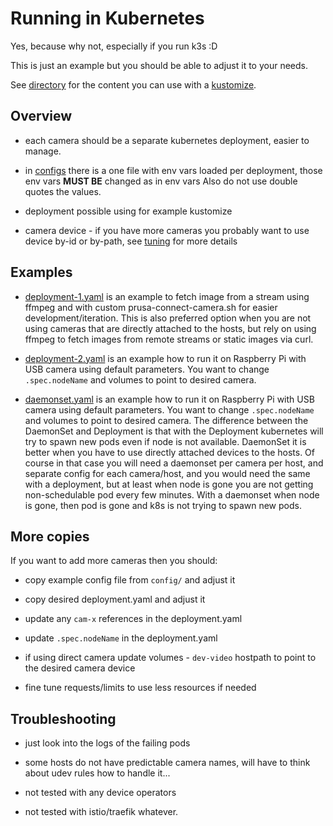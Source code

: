 # Running in Kubernetes

Yes, because why not, especially if you run k3s :D

This is just an example but you should be able to adjust it to your needs.

See [directory](https://github.com/nvtkaszpir/prusa-connect-camera-script/tree/master/k8s)
for the content you can use with a [kustomize](https://kustomize.io/).

## Overview

- each camera should be a separate kubernetes deployment, easier to manage.

- in [configs](https://github.com/nvtkaszpir/prusa-connect-camera-script/tree/master/k8s/configs)
  there is a one file with env vars loaded per deployment,
  those env vars **MUST BE** changed as in env vars
  Also do not use double quotes the values.

- deployment possible using for example kustomize

- camera device - if you have more cameras you probably want to use device
  by-id or by-path, see [tuning](./configuration.tuning.md) for more details

## Examples

- [deployment-1.yaml](https://github.com/nvtkaszpir/prusa-connect-camera-script/blob/master/k8s/deployment-1.yaml)
  is an example to fetch image from a stream using ffmpeg and with custom
  prusa-connect-camera.sh for easier development/iteration.
  This is also preferred option when you are not using cameras that are directly
  attached to the hosts, but rely on using ffmpeg to fetch images from remote
  streams or static images via curl.

- [deployment-2.yaml](https://github.com/nvtkaszpir/prusa-connect-camera-script/blob/master/k8s/deployment-2.yaml)
  is an example how to run it on Raspberry Pi with USB camera using default parameters.
  You want to change `.spec.nodeName` and volumes to point to desired camera.

- [daemonset.yaml](https://github.com/nvtkaszpir/prusa-connect-camera-script/blob/master/k8s/daemonset.yaml)
  is an example how to run it on Raspberry Pi with USB camera using default parameters.
  You want to change `.spec.nodeName` and volumes to point to desired camera.
  The difference between the DaemonSet and Deployment is that with the Deployment
  kubernetes will try to spawn new pods even if node is not available.
  DaemonSet it is better when you have to use directly attached devices to the hosts.
  Of course in that case you will need a daemonset per camera per host,
  and separate config for each camera/host, and you would need the same with
  a deployment, but at least when node is gone you are not getting non-schedulable
  pod every few minutes. With a daemonset when node is gone, then pod is gone
  and k8s is not trying to spawn new pods.

## More copies

If you want to add more cameras then you should:

- copy example config file from `config/` and adjust it
- copy desired deployment.yaml and adjust it
- update any `cam-x` references in the deployment.yaml
- update `.spec.nodeName` in the deployment.yaml
- if using direct camera update volumes -  `dev-video` hostpath to point to the desired
  camera device

- fine tune requests/limits to use less resources if needed

## Troubleshooting

- just look into the logs of the failing pods
- some hosts do not have predictable camera names, will have to think about udev
  rules how to handle it...

- not tested with any device operators
- not tested with istio/traefik whatever.

